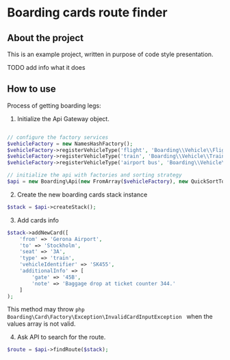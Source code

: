 # Boarding cards route finder

## About the project

This is an example project, written in purpose of code style presentation.

TODO add info what it does

## How to use

Process of getting boarding legs:
1. Initialize the Api Gateway object.

```php

// configure the factory services
$vehicleFactory = new NamesHashFactory();
$vehicleFactory->registerVehicleType('flight', 'Boarding\\Vehicle\\Flight');
$vehicleFactory->registerVehicleType('train', 'Boarding\\Vehicle\\Train');
$vehicleFactory->registerVehicleType('airport bus', 'Boarding\\Vehicle\\AirportBus');

// initialize the api with factories and sorting strategy
$api = new Boarding\Api(new FromArray($vehicleFactory), new QuickSortTopological());

```

2. Create the new boarding cards stack instance

```php
$stack = $api->createStack();
```

3. Add cards info

```php
$stack->addNewCard([
    'from' => 'Gerona Airport',
    'to' => 'Stockholm',
    'seat' => '3A',
    'type' => 'train',
    'vehicleIdentifier' => 'SK455',
    'additionalInfo' => [
        'gate' => '45B',
        'note' => 'Baggage drop at ticket counter 344.'
    ]
);
```

This method may throw ```php Boarding\Card\Factory\Exception\InvalidCardInputException ``` when the values array is not valid.

4. Ask API to search for the route.

```php
$route = $api->findRoute($stack);
```
